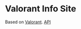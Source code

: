 # Valorant Info Site

Based on [Valorant](https://playvalorant.com/en-gb/).
[API](https://valorant-api.com/)

